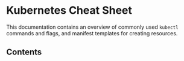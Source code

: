 # Kubernetes Cheat Sheet

This documentation contains an overview of commonly used `kubectl` commands and flags, and manifest templates for creating resources.



## Contents

```{tableofcontents}
```
